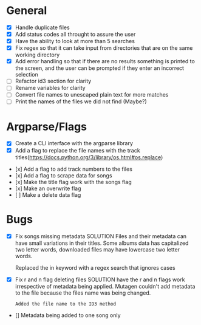 # General
- [x] Handle duplicate files
- [x] Add status codes all throught to assure the user
- [x] Have the ability to look at more than 5 searches
- [x] Fix regex so that it can take input from directories that are on the same working directory
- [x] Add error handling so that if there are no results something is printed to the screen, and the user can be prompted if they enter an incorrect selection
- [ ] Refactor id3 section for clarity
- [ ] Rename variables for clarity
- [ ] Convert file names to unescaped plain text for more matches
- [ ] Print the names of the files we did not find (Maybe?)

# Argparse/Flags
- [x] Create a CLI interface with the argparse library
- [x] Add a flag to replace the file names with the track titles(https://docs.python.org/3/library/os.html#os.replace)
-    [x] Add a flag to add track numbers to the files
-    [x] Add a flag to scrape data for songs
-    [x] Make the title flag work with the songs flag
-    [x] Make an overwrite flag
-    [ ] Make a delete data flag

# Bugs
- [x] Fix songs missing metadata
     SOLUTION Files and their metadata  can have small
     variations in their titles. Some albums data has capitalized
     two letter words, downloaded files may have lowercase two
     letter words.

     Replaced the in keyword with a regex search that ignores cases

- [x] Fix r and n flag deleting files
      SOLUTION have the r and n flags work irrespective of metadata
      being applied. Mutagen couldn't add metadata to the file because
      the files name was being changed.

      Added the file name to the ID3 method

- [] Metadata being added to one song only
